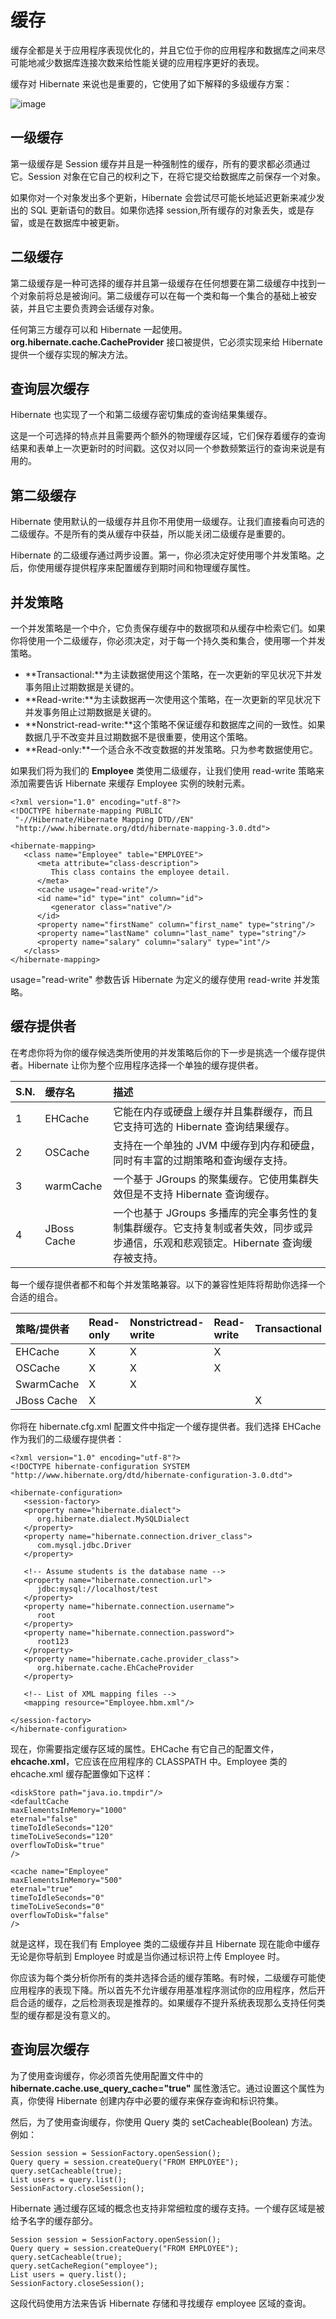 # 缓存  

缓存全都是关于应用程序表现优化的，并且它位于你的应用程序和数据库之间来尽可能地减少数据库连接次数来给性能关键的应用程序更好的表现。  

缓存对 Hibernate 来说也是重要的，它使用了如下解释的多级缓存方案：  

![image](images/hibernate_cache.jpg)  

## 一级缓存

第一级缓存是 Session 缓存并且是一种强制性的缓存，所有的要求都必须通过它。Session 对象在它自己的权利之下，在将它提交给数据库之前保存一个对象。  

如果你对一个对象发出多个更新，Hibernate 会尝试尽可能长地延迟更新来减少发出的 SQL 更新语句的数目。如果你选择 session,所有缓存的对象丢失，或是存留，或是在数据库中被更新。  

## 二级缓存

第二级缓存是一种可选择的缓存并且第一级缓存在任何想要在第二级缓存中找到一个对象前将总是被询问。第二级缓存可以在每一个类和每一个集合的基础上被安装，并且它主要负责跨会话缓存对象。  

任何第三方缓存可以和 Hibernate 一起使用。**org.hibernate.cache.CacheProvider** 接口被提供，它必须实现来给 Hibernate 提供一个缓存实现的解决方法。  

## 查询层次缓存

Hibernate 也实现了一个和第二级缓存密切集成的查询结果集缓存。  

这是一个可选择的特点并且需要两个额外的物理缓存区域，它们保存着缓存的查询结果和表单上一次更新时的时间戳。这仅对以同一个参数频繁运行的查询来说是有用的。  

## 第二级缓存

Hibernate 使用默认的一级缓存并且你不用使用一级缓存。让我们直接看向可选的二级缓存。不是所有的类从缓存中获益，所以能关闭二级缓存是重要的。  

Hibernate 的二级缓存通过两步设置。第一，你必须决定好使用哪个并发策略。之后，你使用缓存提供程序来配置缓存到期时间和物理缓存属性。  

## 并发策略

一个并发策略是一个中介，它负责保存缓存中的数据项和从缓存中检索它们。如果你将使用一个二级缓存，你必须决定，对于每一个持久类和集合，使用哪一个并发策略。  

- **Transactional:**为主读数据使用这个策略，在一次更新的罕见状况下并发事务阻止过期数据是关键的。
- **Read-write:**为主读数据再一次使用这个策略，在一次更新的罕见状况下并发事务阻止过期数据是关键的。  
- **Nonstrict-read-write:**这个策略不保证缓存和数据库之间的一致性。如果数据几乎不改变并且过期数据不是很重要，使用这个策略。  
- **Read-only:**一个适合永不改变数据的并发策略。只为参考数据使用它。  

如果我们将为我们的 **Employee** 类使用二级缓存，让我们使用 read-write 策略来添加需要告诉 Hibernate 来缓存 Employee 实例的映射元素。  

```
<?xml version="1.0" encoding="utf-8"?>
<!DOCTYPE hibernate-mapping PUBLIC 
 "-//Hibernate/Hibernate Mapping DTD//EN"
 "http://www.hibernate.org/dtd/hibernate-mapping-3.0.dtd"> 

<hibernate-mapping>
   <class name="Employee" table="EMPLOYEE">
      <meta attribute="class-description">
         This class contains the employee detail. 
      </meta>
      <cache usage="read-write"/>
      <id name="id" type="int" column="id">
         <generator class="native"/>
      </id>
      <property name="firstName" column="first_name" type="string"/>
      <property name="lastName" column="last_name" type="string"/>
      <property name="salary" column="salary" type="int"/>
   </class>
</hibernate-mapping>
```  

usage="read-write" 参数告诉 Hibernate 为定义的缓存使用 read-write 并发策略。  

## 缓存提供者

在考虑你将为你的缓存候选类所使用的并发策略后你的下一步是挑选一个缓存提供者。Hibernate 让你为整个应用程序选择一个单独的缓存提供者。  

|S.N.|缓存名|描述|
|:------|:-----|:-----|
|1|EHCache|它能在内存或硬盘上缓存并且集群缓存，而且它支持可选的 Hibernate 查询结果缓存。|
|2|OSCache|支持在一个单独的 JVM 中缓存到内存和硬盘，同时有丰富的过期策略和查询缓存支持。|
|3|warmCache|一个基于 JGroups 的聚集缓存。它使用集群失效但是不支持 Hibernate 查询缓存。| 
|4|JBoss Cache|一个也基于 JGroups 多播库的完全事务性的复制集群缓存。它支持复制或者失效，同步或异步通信，乐观和悲观锁定。Hibernate 查询缓存被支持。|

每一个缓存提供者都不和每个并发策略兼容。以下的兼容性矩阵将帮助你选择一个合适的组合。  

|策略/提供者|Read-only|Nonstrictread-write|Read-write|Transactional|
|:-----|:-----|:-----|:-----|:-----|
|EHCache|X|X|X||
|OSCache|X|X|X||
|SwarmCache|X|X|||
|JBoss Cache|X|||X|

你将在 hibernate.cfg.xml 配置文件中指定一个缓存提供者。我们选择 EHCache 作为我们的二级缓存提供者：  

```
<?xml version="1.0" encoding="utf-8"?>
<!DOCTYPE hibernate-configuration SYSTEM 
"http://www.hibernate.org/dtd/hibernate-configuration-3.0.dtd">

<hibernate-configuration>
   <session-factory>
   <property name="hibernate.dialect">
      org.hibernate.dialect.MySQLDialect
   </property>
   <property name="hibernate.connection.driver_class">
      com.mysql.jdbc.Driver
   </property>

   <!-- Assume students is the database name -->
   <property name="hibernate.connection.url">
      jdbc:mysql://localhost/test
   </property>
   <property name="hibernate.connection.username">
      root
   </property>
   <property name="hibernate.connection.password">
      root123
   </property>
   <property name="hibernate.cache.provider_class">
      org.hibernate.cache.EhCacheProvider
   </property>

   <!-- List of XML mapping files -->
   <mapping resource="Employee.hbm.xml"/>

</session-factory>
</hibernate-configuration>
```  

现在，你需要指定缓存区域的属性。EHCache 有它自己的配置文件，**ehcache.xml**，它应该在应用程序的 CLASSPATH 中。Employee 类的 ehcache.xml 缓存配置像如下这样：  

```
<diskStore path="java.io.tmpdir"/>
<defaultCache
maxElementsInMemory="1000"
eternal="false"
timeToIdleSeconds="120"
timeToLiveSeconds="120"
overflowToDisk="true"
/>

<cache name="Employee"
maxElementsInMemory="500"
eternal="true"
timeToIdleSeconds="0"
timeToLiveSeconds="0"
overflowToDisk="false"
/>
```  

就是这样，现在我们有 Employee 类的二级缓存并且 Hibernate 现在能命中缓存无论是你导航到 Employee 时或是当你通过标识符上传 Employee 时。  

你应该为每个类分析你所有的类并选择合适的缓存策略。有时候，二级缓存可能使应用程序的表现下降。所以首先不允许缓存用基准程序测试你的应用程序，然后开启合适的缓存，之后检测表现是推荐的。如果缓存不提升系统表现那么支持任何类型的缓存都是没有意义的。  

## 查询层次缓存

为了使用查询缓存，你必须首先使用配置文件中的 **hibernate.cache.use_query_cache="true"** 属性激活它。通过设置这个属性为真，你使得 Hibernate 创建内存中必要的缓存来保存查询和标识符集。  

然后，为了使用查询缓存，你使用 Query 类的 setCacheable(Boolean) 方法。例如：  

```
Session session = SessionFactory.openSession();
Query query = session.createQuery("FROM EMPLOYEE");
query.setCacheable(true);
List users = query.list();
SessionFactory.closeSession();
```  

Hibernate 通过缓存区域的概念也支持非常细粒度的缓存支持。一个缓存区域是被给予名字的缓存部分。  

```
Session session = SessionFactory.openSession();
Query query = session.createQuery("FROM EMPLOYEE");
query.setCacheable(true);
query.setCacheRegion("employee");
List users = query.list();
SessionFactory.closeSession();
```  

这段代码使用方法来告诉 Hibernate 存储和寻找缓存 employee 区域的查询。